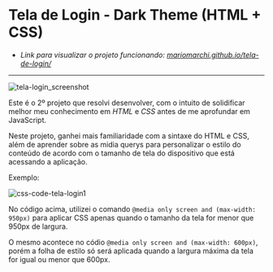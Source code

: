 # Tela de Login - Dark Theme (HTML + CSS)

- _Link para visualizar o projeto funcionando: [mariomarchi.github.io/tela-de-login/](https://mariomarchi.github.io/tela-de-login/)_

---

![tela-login_screenshot](https://user-images.githubusercontent.com/107820185/177396127-673cb016-70f9-412f-9f29-81de15a59234.png)

Este é o 2º projeto que resolvi desenvolver, com o intuito de solidificar melhor meu conhecimento em *HTML* e *CSS* antes de me aprofundar em JavaScript.

Neste projeto, ganhei mais familiaridade com a sintaxe do HTML e CSS, além de aprender sobre as midia querys para personalizar o estilo do conteúdo de acordo com o tamanho de tela do dispositivo que está acessando a aplicação.

Exemplo:

![css-code-tela-login1](https://user-images.githubusercontent.com/107820185/177397002-8945c210-11ae-46a0-91f8-de7aeeaeacfd.png)

No código acima, utilizei o comando ````@media only screen and (max-width: 950px)```` para aplicar CSS apenas quando o tamanho da tela for menor que 950px de largura.

O mesmo acontece no códio ````@media only screen and (max-width: 600px)````, porém a folha de estilo só será aplicada quando a largura máxima da tela for igual ou menor que 600px.

